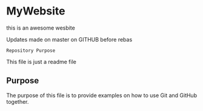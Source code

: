 # MyWebsite

this is an awesome wesbite

Updates made on master on GITHUB before rebas

	Repository Purpose
	
This file is just a readme file

## Purpose

The purpose of this file is to provide examples 
on how to use Git and GitHub together.
